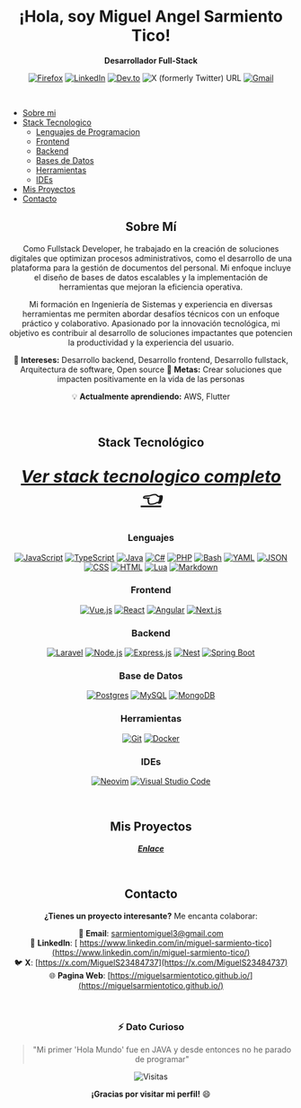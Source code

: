 <div align="center">

# ¡Hola, soy Miguel Angel Sarmiento Tico!
**Desarrollador Full-Stack**

[![Firefox](https://img.shields.io/badge/Portafolio-09814A?logo=Firefox&logoColor=white)](https://miguelsarmientotico.github.io/)
[![LinkedIn](https://custom-icon-badges.demolab.com/badge/LinkedIn-0A66C2?logo=linkedin-white&logoColor=fff)](https://www.linkedin.com/in/miguel-sarmiento-tico/)
[![Dev.to](https://img.shields.io/badge/Dev.to-0A0A0A?logo=devdotto&logoColor=white)](https://dev.to/sarmientomiguel3)
![X (formerly Twitter) URL](https://img.shields.io/twitter/url?url=https%3A%2F%2Fx.com%2FMiguelS23484737)
[![Gmail](https://img.shields.io/badge/Gmail-D14836?logo=gmail&logoColor=white)](mailto:sarmientomiguel3@gmail.com)

<br />

<div align="left">

- [Sobre mi](#sobre-mi)
- [Stack Tecnologico](#stack-tecnologico)
    - [Lenguajes de Programacion](#lenguajes)
    - [Frontend](#frontend)
    - [Backend](#backend)
    - [Bases de Datos](#bases-de-datos)
    - [Herramientas](#herramientas)
    - [IDEs](#ides)
- [Mis Proyectos](#mis-proyectos)
- [Contacto](#contacto)

</div>

## Sobre Mí

Como Fullstack Developer, he trabajado en la creación de soluciones digitales que optimizan procesos administrativos, como el desarrollo de una plataforma para la gestión de documentos del personal. Mi enfoque incluye el diseño de bases de datos escalables y la implementación de herramientas que mejoran la eficiencia operativa. 

Mi formación en Ingeniería de Sistemas y experiencia en diversas herramientas me permiten abordar desafíos técnicos con un enfoque práctico y colaborativo. Apasionado por la innovación tecnológica, mi objetivo es contribuir al desarrollo de soluciones impactantes que potencien la productividad y la experiencia del usuario.

🎯 **Intereses:** Desarrollo backend, Desarrollo frontend, Desarrollo fullstack, Arquitectura de software, Open source
🚀 **Metas:** Crear soluciones que impacten positivamente en la vida de las personas  

💡 **Actualmente aprendiendo:** AWS, Flutter  

<br />

## Stack Tecnológico

<span style="font-size: 30px">

[***Ver stack tecnologico completo 👈***](/stack.md)

</span>

### **Lenguajes** 

[![JavaScript](https://img.shields.io/badge/JavaScript-F7DF1E?logo=javascript&logoColor=000)](/stack.md#javascript)
[![TypeScript](https://img.shields.io/badge/TypeScript-3178C6?logo=typescript&logoColor=fff)](/stack.md#typescript)
[![Java](https://img.shields.io/badge/Java-%23ED8B00.svg?logo=openjdk&logoColor=white)](/stack.md#java)
[![C#](https://custom-icon-badges.demolab.com/badge/C%23-%23239120.svg?logo=cshrp&logoColor=white)](/stack.md#csharp)
[![PHP](https://img.shields.io/badge/php-%23777BB4.svg?&logo=php&logoColor=white)](/stack.md#php)
[![Bash](https://img.shields.io/badge/Bash-4EAA25?logo=gnubash&logoColor=fff)](/stack.md#bash)
[![YAML](https://img.shields.io/badge/YAML-CB171E?logo=yaml&logoColor=fff)](/stack.md#yaml)
[![JSON](https://img.shields.io/badge/JSON-000?logo=json&logoColor=fff)](/stack.md#json)
[![CSS](https://img.shields.io/badge/CSS-639?logo=css&logoColor=fff)](/stack.md#css)
[![HTML](https://img.shields.io/badge/HTML-%23E34F26.svg?logo=html5&logoColor=white)](/stack.md#html)
[![Lua](https://img.shields.io/badge/Lua-%232C2D72.svg?logo=lua&logoColor=white)](/stack.md#lua)
[![Markdown](https://img.shields.io/badge/Markdown-%23000000.svg?logo=markdown&logoColor=white)](/stack.md#markdown)

### **Frontend**
[![Vue.js](https://img.shields.io/badge/Vue.js-4FC08D?logo=vuedotjs&logoColor=fff)](/stack.md#vue)
[![React](https://img.shields.io/badge/React-%2320232a.svg?logo=react&logoColor=%2361DAFB)](/stack.md#react)
[![Angular](https://img.shields.io/badge/Angular-%23DD0031.svg?logo=angular&logoColor=white)](/stack.md#angular)
[![Next.js](https://img.shields.io/badge/Next.js-black?logo=next.js&logoColor=white)](/stack.md#nextjs)

### **Backend**
[![Laravel](https://img.shields.io/badge/Laravel-%23FF2D20.svg?logo=laravel&logoColor=white)](/stack.md#laravel)
[![Node.js](https://img.shields.io/badge/Node.js-6DA55F?logo=node.js&logoColor=white)](/stack.md#nodejs)
[![Express.js](https://img.shields.io/badge/Express.js-%23404d59.svg?logo=express&logoColor=%2361DAFB)](/stack.md#express)
[![Nest](https://img.shields.io/badge/Nest.js-%23E0234E.svg?logo=nestjs&logoColor=white)](/stack.md#nestjs)
[![Spring Boot](https://img.shields.io/badge/Spring%20Boot-6DB33F?logo=springboot&logoColor=fff)](/stack.md#spring-boot)

### **Base de Datos**
[![Postgres](https://img.shields.io/badge/Postgres-%23316192.svg?logo=postgresql&logoColor=white)](/stack.md#postgres)
[![MySQL](https://img.shields.io/badge/MySQL-4479A1?logo=mysql&logoColor=fff)](/stack.md#mysql)
[![MongoDB](https://img.shields.io/badge/MongoDB-%234ea94b.svg?logo=mongodb&logoColor=white)](/stack.md#mongodb)

### **Herramientas**
[![Git](https://img.shields.io/badge/Git-F05032?logo=git&logoColor=fff)](/stack.md#git)
[![Docker](https://img.shields.io/badge/Docker-2496ED?logo=docker&logoColor=fff)](/stack.md#docker)

### **IDEs**
[![Neovim](https://img.shields.io/badge/Neovim-57A143?logo=neovim&logoColor=fff)](/stack.md#neovim)
[![Visual Studio Code](https://custom-icon-badges.demolab.com/badge/Visual%20Studio%20Code-0078d7.svg?logo=vsc&logoColor=white)](#vscode)

<br />

## Mis Proyectos

[***Enlace***](/stack.md)

<br />

## Contacto
**¿Tienes un proyecto interesante?** Me encanta colaborar:

📧 **Email**: [sarmientomiguel3@gmail.com](mailto:sarmientomiguel3@gmail.com)  
💼 **LinkedIn**: [ https://www.linkedin.com/in/miguel-sarmiento-tico](https://www.linkedin.com/in/miguel-sarmiento-tico/)  
🐦 **X**: [https://x.com/MiguelS23484737](https://x.com/MiguelS23484737)  
🌐 **Pagina Web**: [https://miguelsarmientotico.github.io/](https://miguelsarmientotico.github.io/)  

<br />

<div align="center">

### ⚡ **Dato Curioso**
> "Mi primer 'Hola Mundo' fue en JAVA y desde entonces no he parado de programar"

![Visitas](https://komarev.com/ghpvc/?username=miguelsarmientotico&color=blueviolet&style=flat-square)

**¡Gracias por visitar mi perfil!** 😄

</div>
